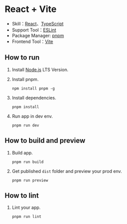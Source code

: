 # React + Vite

- Skill：[React](https://react.dev/)、[TypeScript](https://www.typescriptlang.org/)
- Support Tool：[ESLint](https://eslint.org/)
- Package Manager: [pnpm](https://pnpm.io/)
- Frontend Tool：[Vite](https://vitejs.dev/)

## How to run

1. Install [Node.js](https://nodejs.org/en) LTS Version.

2. Install pnpm.

   ```
   npm install pnpm -g
   ```

3. Install dependencies.

   ```
   pnpm install
   ```

4. Run app in dev env.

   ```
   pnpm run dev
   ```

## How to build and preview

1. Build app.

   ```
   pnpm run build
   ```

2. Get published `dist` folder and preview your prod env.

   ```
   pnpm run preview
   ```

## How to lint

1. Lint your app.

   ```
   pnpm run lint
   ```
